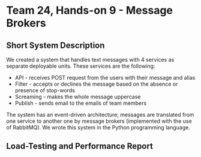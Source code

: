 # Team 24, Hands-on 9 - Message Brokers

## Short System Description

We created a system that handles text messages with 4 services as separate deployable units. These services are the following:

- API - receives POST request from the users with their message and alias
- Filter - accepts or declines the message based on the absence or presence of stop-words
- Screaming - makes the whole message uppercase
- Publish - sends email to the emails of team members

The system has an event-driven architecture; messages are translated from one service to another one by message brokers (implemented with the use of RabbitMQ). We wrote this system in the Python programming language.

## Load-Testing and Performance Report 

